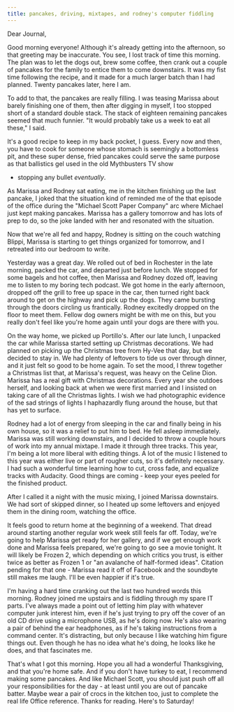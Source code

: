 ```yaml
---
title: pancakes, driving, mixtapes, and rodney's computer fiddling
---
```


Dear Journal,

Good morning everyone! Although it's already getting into the afternoon,
so that greeting may be inaccurate. You see, I lost track of time this
morning. The plan was to let the dogs out, brew some coffee, then crank
out a couple of pancakes for the family to entice them to come
downstairs. It was my fist time following the recipe, and it made for a
much larger batch than I had planned. Twenty pancakes later, here I am.

To add to that, the pancakes are really filling. I was teasing Marissa
about barely finishing one of them, then after digging in myself, I too
stopped short of a standard double stack. The stack of eighteen
remaining pancakes seemed that much funnier. "It would probably take us
a week to eat all these," I said.

It's a good recipe to keep in my back pocket, I guess. Every now and
then, you have to cook for someone whose stomach is seemingly a
bottomless pit, and these super dense, fried pancakes could serve the
same purpose as that ballistics gel used in the old Mythbusters TV show
- stopping any bullet *eventually*.

As Marissa and Rodney sat eating, me in the kitchen finishing up the
last pancake, I joked that the situation kind of reminded me of the that
episode of the office during the "Michael Scott Paper Company" arc where
Michael just kept making pancakes. Marissa has a gallery tomorrow and
has lots of prep to do, so the joke landed with her and resonated with
the situation.

Now that we're all fed and happy, Rodney is sitting on the couch
watching Blippi, Marissa is starting to get things organized for
tomorrow, and I retreated into our bedroom to write.

Yesterday was a great day. We rolled out of bed in Rochester in the late
morning, packed the car, and departed just before lunch. We stopped for
some bagels and hot coffee, then Marissa and Rodney dozed off, leaving
me to listen to my boring tech podcast. We got home in the early
afternoon, dropped off the grill to free up space in the car, then
turned right back around to get on the highway and pick up the dogs.
They came bursting through the doors circling us frantically. Rodney
excitedly dropped on the floor to meet them. Fellow dog owners might be
with me on this, but you really don't feel like you're home again until
your dogs are there with you.

On the way home, we picked up Portillo's. After our late lunch, I
unpacked the car while Marissa started setting up Christmas decorations.
We had planned on picking up the Christmas tree from Hy-Vee that day,
but we decided to stay in. We had plenty of leftovers to tide us over
through dinner, and it just felt so good to be home again. To set the
mood, I threw together a Christmas list that, at Marissa's request, was
heavy on the Celine Dion. Marissa has a real gift with Christmas
decorations. Every year she outdoes herself, and looking back at when we
were first married and I insisted on taking care of all the Christmas
lights. I wish we had photographic evidence of the sad strings of lights
I haphazardly flung around the house, but that has yet to surface.

Rodney had a lot of energy from sleeping in the car and finally being in
his own house, so it was a relief to put him to bed. He fell asleep
immediately. Marissa was still working downstairs, and I decided to
throw a couple hours of work into my annual mixtape. I made it through
three tracks. This year, I'm being a lot more liberal with editing
things. A lot of the music I listened to this year was either live or
part of rougher cuts, so it's definitely necessary. I had such a
wonderful time learning how to cut, cross fade, and equalize tracks with
Audacity. Good things are coming - keep your eyes peeled for the
finished product.

After I called it a night with the music mixing, I joined Marissa
downstairs. We had sort of skipped dinner, so I heated up some leftovers
and enjoyed them in the dining room, watching the office.

It feels good to return home at the beginning of a weekend. That dread
around starting another regular work week still feels far off. Today,
we're going to help Marissa get ready for her gallery, and if we get
enough work done and Marissa feels prepared, we're going to go see a
movie tonight. It will likely be Frozen 2, which depending on which
critics you trust, is either twice as better as Frozen 1 or "an
avalanche of half-formed ideas". Citation pending for that one - Marissa
read it off of Facebook and the soundbyte still makes me laugh. I'll be
even happier if it's true.

I'm having a hard time cranking out the last two hundred words this
morning. Rodney joined me upstairs and is fiddling through my spare IT
parts. I've always made a point out of letting him play with whatever
computer junk interest him, even if he's just trying to pry off the
cover of an old CD drive using a microphone USB, as he's doing now. He's
also wearing a pair of behind the ear headphones, as if he's taking
instructions from a command center. It's distracting, but only because I
like watching him figure things out. Even though he has no idea what
he's doing, he looks like he does, and that fascinates me.

That's what I got this morning. Hope you all had a wonderful
Thanksgiving, and that you're home safe. And if you don't have turkey to
eat, I recommend making some pancakes. And like Michael Scott, you
should just push off all your responsibilities for the day - at least
until you are out of pancake batter. Maybe wear a pair of crocs in the
kitchen too, just to complete the real life Office reference. Thanks for
reading. Here's to Saturday!

